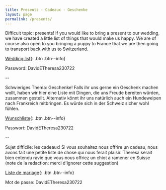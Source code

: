 ```yaml
---
title: Presents - Cadeaux - Geschenke
layout: page
permalink: /presents/
---
```


Difficult topic: presents! If you would like to bring a present to our wedding, we have created a little list of things that would make us happy.
We are of course also open to you bringing a puppy to France that we are then going to transport back with us to Switzerland.

[Wedding list](https://davidetheresa.zankyou.com/uk/wedding-list/wedding-list){: .btn .btn--info}

Password: DavidETheresa230722

--

Schwieriges Thema: Geschenke! Falls ihr uns gerne ein Geschenk machen wollt, haben wir hier eine Liste mit Dingen, die uns Freude bereiten würden, zusammen gestellt.
Alternativ könnt ihr uns natürlich auch ein Hundewelpen nach Frankreich mitbringen. Es würde sich in der Schweiz sicher wohl fühlen.

[Wunschliste](https://davidetheresa.zankyou.com/de/hochzeitsgeschenke/hochzeitsliste){: .btn .btn--info}

Passwort: DavidETheresa230722

--

Sujet difficile: les cadeaux! Si vous souhaitez nous offrire un cadeau, nous avons fait une petite liste de chose qui nous ferait plaisir.
Theresa serait bien entendu ravie que vous nous offriez un chiot à ramener en Suisse (note de la redaction: merci d'ignorer cette suggestion)

[Liste de mariage](https://davidetheresa.zankyou.com/fr/liste-de-mariage/liste-mariage){: .btn .btn--info}

Mot de passe: DavidETheresa230722



